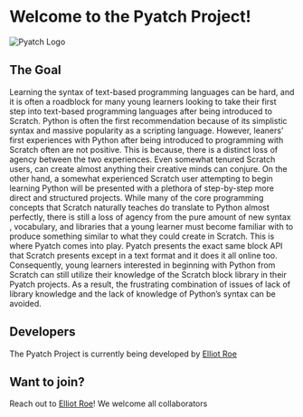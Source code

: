 # Welcome to the Pyatch Project!

![Pyatch Logo](https://bxcoding.com/wp-content/uploads/2023/02/PyatchLogo.png=250x250)

## The Goal

Learning the syntax of text-based programming languages can be hard, and it is often a roadblock for many young learners looking to take their first step into text-based programming languages after being introduced to Scratch. Python is often the first recommendation because of its simplistic syntax and massive popularity as a scripting language. However, leaners’ first experiences with Python after being introduced to programming with Scratch often are not positive. This is because, there is a distinct loss of agency between the two experiences. Even somewhat tenured Scratch users, can create almost anything their creative minds can conjure. On the other hand, a somewhat experienced Scratch user attempting to begin learning Python will be presented with a plethora of step-by-step more direct and structured projects. While many of the core programming concepts that Scratch naturally teaches do translate to Python almost perfectly, there is still a loss of agency from the pure amount of new syntax , vocabulary, and libraries that a young learner must become familiar with to produce something similar to what they could create in Scratch. This is where Pyatch comes into play. Pyatch presents the exact same block API that Scratch presents except in a text format and it does it all online too. Consequently, young learners interested in beginning with Python from Scratch can still utilize their knowledge of the Scratch block library in their Pyatch projects. As a result, the frustrating combination of issues of lack of library knowledge and the lack of knowledge of Python’s syntax can be avoided.

## Developers

The Pyatch Project is currently being developed by [Elliot Roe](https://github.com/ElliotRoe)

## Want to join?

Reach out to [Elliot Roe](https://github.com/ElliotRoe)! We welcome all collaborators
